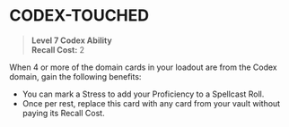 # CODEX-TOUCHED

> **Level 7 Codex Ability**  
> **Recall Cost:** 2

When 4 or more of the domain cards in your loadout are from the Codex domain, gain the following benefits:

- You can mark a Stress to add your Proficiency to a Spellcast Roll.
- Once per rest, replace this card with any card from your vault without paying its Recall Cost.